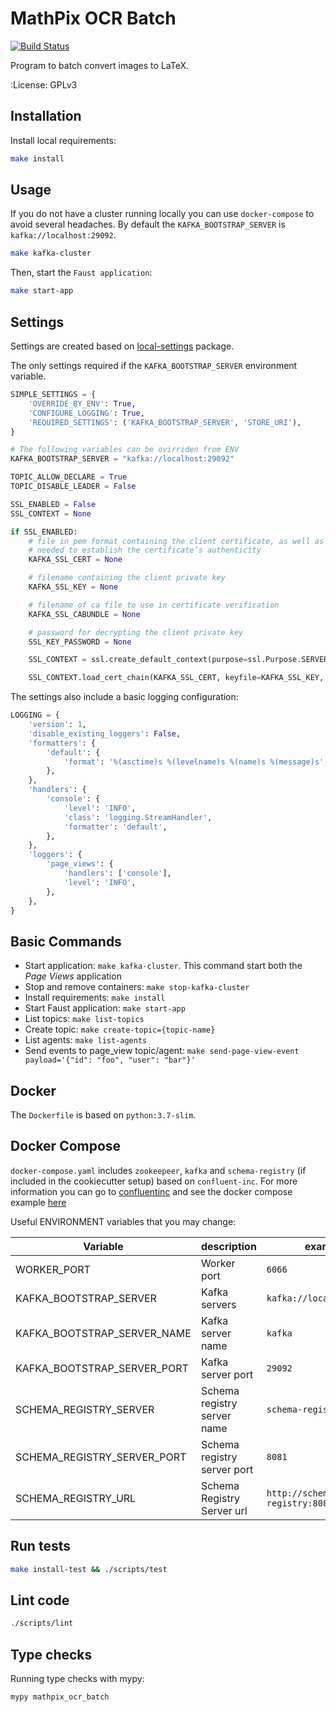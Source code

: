 MathPix OCR Batch
=================
[![Build Status](https://travis-ci.com/fairmath/mathpix_ocr_batch.svg?branch=master)](https://travis-ci.com/fairmath/mathpix_ocr_batch)

Program to batch convert images to LaTeX.


:License: GPLv3


Installation
------------

Install local requirements:

```bash
make install
```

Usage
------

If you do not have a cluster running locally you can use `docker-compose` to avoid several headaches.
By default the `KAFKA_BOOTSTRAP_SERVER` is `kafka://localhost:29092`.

```bash
make kafka-cluster
```

Then, start the `Faust application`:

```bash
make start-app
```

Settings
--------

Settings are created based on [local-settings](https://github.com/drgarcia1986/simple-settings) package.

The only settings required if the `KAFKA_BOOTSTRAP_SERVER` environment variable.

```python
SIMPLE_SETTINGS = {
    'OVERRIDE_BY_ENV': True,
    'CONFIGURE_LOGGING': True,
    'REQUIRED_SETTINGS': ('KAFKA_BOOTSTRAP_SERVER', 'STORE_URI'),
}

# The following variables can be ovirriden from ENV
KAFKA_BOOTSTRAP_SERVER = "kafka://localhost:29092"

TOPIC_ALLOW_DECLARE = True
TOPIC_DISABLE_LEADER = False

SSL_ENABLED = False
SSL_CONTEXT = None

if SSL_ENABLED:
    # file in pem format containing the client certificate, as well as any ca certificates
    # needed to establish the certificate’s authenticity
    KAFKA_SSL_CERT = None

    # filename containing the client private key
    KAFKA_SSL_KEY = None

    # filename of ca file to use in certificate verification
    KAFKA_SSL_CABUNDLE = None

    # password for decrypting the client private key
    SSL_KEY_PASSWORD = None

    SSL_CONTEXT = ssl.create_default_context(purpose=ssl.Purpose.SERVER_AUTH, cafile=KAFKA_SSL_CABUNDLE)

    SSL_CONTEXT.load_cert_chain(KAFKA_SSL_CERT, keyfile=KAFKA_SSL_KEY, password=SSL_KEY_PASSWORD)
```

The settings also include a basic logging configuration:

```python
LOGGING = {
    'version': 1,
    'disable_existing_loggers': False,
    'formatters': {
        'default': {
            'format': '%(asctime)s %(levelname)s %(name)s %(message)s',
        },
    },
    'handlers': {
        'console': {
            'level': 'INFO',
            'class': 'logging.StreamHandler',
            'formatter': 'default',
        },
    },
    'loggers': {
        'page_views': {
            'handlers': ['console'],
            'level': 'INFO',
        },
    },
}
```

Basic Commands
--------------

* Start application: `make kafka-cluster`. This command start both the *Page Views* application
* Stop and remove containers: `make stop-kafka-cluster`
* Install requirements: `make install`
* Start Faust application: `make start-app`
* List topics: `make list-topics`
* Create topic: `make create-topic={topic-name}`
* List agents: `make list-agents`
* Send events to page_view topic/agent: `make send-page-view-event payload='{"id": "foo", "user": "bar"}'`

Docker
------

The `Dockerfile` is based on  `python:3.7-slim`.

Docker Compose
--------------

`docker-compose.yaml` includes `zookeepeer`, `kafka` and `schema-registry` (if included in the cookiecutter setup) based on `confluent-inc`.
For more information you can go to [confluentinc](https://docs.confluent.io/current/installation/docker/docs/index.html) and see the docker compose example [here](https://github.com/confluentinc/cp-docker-images/blob/master/examples/cp-all-in-one/docker-compose.yml#L23-L48)

Useful ENVIRONMENT variables that you may change:

|Variable| description  | example |
|--------|--------------|---------|
| WORKER_PORT | Worker port | `6066` |
| KAFKA_BOOTSTRAP_SERVER | Kafka servers | `kafka://localhost:29092` |
| KAFKA_BOOTSTRAP_SERVER_NAME | Kafka server name| `kafka` |
| KAFKA_BOOTSTRAP_SERVER_PORT | Kafka server port | `29092` |
| SCHEMA_REGISTRY_SERVER | Schema registry server name | `schema-registry` |
| SCHEMA_REGISTRY_SERVER_PORT | Schema registry server port | `8081` |
| SCHEMA_REGISTRY_URL | Schema Registry Server url | `http://schema-registry:8081` |

Run tests
---------

```sh
make install-test && ./scripts/test
```

Lint code
---------

```sh
./scripts/lint
```

Type checks
-----------

Running type checks with mypy:

```sh
mypy mathpix_ocr_batch
```
